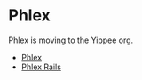 # Phlex

Phlex is moving to the Yippee org.

- [Phlex](https://github.com/yippee-fun/phlex)
- [Phlex Rails](https://github.com/yippee-fun/phlex-rails)
